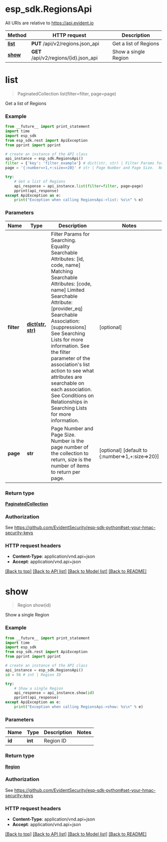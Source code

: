 # esp_sdk.RegionsApi

All URIs are relative to https://api.evident.io

Method | HTTP request | Description
------------- | ------------- | -------------
[**list**](RegionsApi.md#list) | **PUT** /api/v2/regions.json_api | Get a list of Regions
[**show**](RegionsApi.md#show) | **GET** /api/v2/regions/{id}.json_api | Show a single Region


# **list**
> PaginatedCollection list(filter=filter, page=page)

Get a list of Regions



### Example 
```python
from __future__ import print_statement
import time
import esp_sdk
from esp_sdk.rest import ApiException
from pprint import pprint

# create an instance of the API class
api_instance = esp_sdk.RegionsApi()
filter = {'key': 'filter_example'} # dict(str, str) | Filter Params for Searching.  Equality Searchable Attributes: [id, code, name] Matching Searchable Attributes: [code, name] Limited Searchable Attribute: [provider_eq]  Searchable Association: [suppressions] See Searching Lists for more information. See the filter parameter of the association's list action to see what attributes are searchable on each association. See Conditions on Relationships in Searching Lists for more information. (optional)
page = '{:number=>1,+:size=>20}' # str | Page Number and Page Size.  Number is the page number of the collection to return, size is the number of items to return per page. (optional) (default to {:number=>1,+:size=>20})

try: 
    # Get a list of Regions
    api_response = api_instance.list(filter=filter, page=page)
    pprint(api_response)
except ApiException as e:
    print("Exception when calling RegionsApi->list: %s\n" % e)
```

### Parameters

Name | Type | Description  | Notes
------------- | ------------- | ------------- | -------------
 **filter** | [**dict(str, str)**](str.md)| Filter Params for Searching.  Equality Searchable Attributes: [id, code, name] Matching Searchable Attributes: [code, name] Limited Searchable Attribute: [provider_eq]  Searchable Association: [suppressions] See Searching Lists for more information. See the filter parameter of the association&#39;s list action to see what attributes are searchable on each association. See Conditions on Relationships in Searching Lists for more information. | [optional] 
 **page** | **str**| Page Number and Page Size.  Number is the page number of the collection to return, size is the number of items to return per page. | [optional] [default to {:number&#x3D;&gt;1,+:size&#x3D;&gt;20}]

### Return type

[**PaginatedCollection**](PaginatedCollection.md)

### Authorization

See https://github.com/EvidentSecurity/esp-sdk-python#set-your-hmac-security-keys

### HTTP request headers

 - **Content-Type**: application/vnd.api+json
 - **Accept**: application/vnd.api+json

[[Back to top]](#) [[Back to API list]](../README.md#documentation-for-api-endpoints) [[Back to Model list]](../README.md#documentation-for-models) [[Back to README]](../README.md)

# **show**
> Region show(id)

Show a single Region



### Example 
```python
from __future__ import print_statement
import time
import esp_sdk
from esp_sdk.rest import ApiException
from pprint import pprint

# create an instance of the API class
api_instance = esp_sdk.RegionsApi()
id = 56 # int | Region ID

try: 
    # Show a single Region
    api_response = api_instance.show(id)
    pprint(api_response)
except ApiException as e:
    print("Exception when calling RegionsApi->show: %s\n" % e)
```

### Parameters

Name | Type | Description  | Notes
------------- | ------------- | ------------- | -------------
 **id** | **int**| Region ID | 

### Return type

[**Region**](Region.md)

### Authorization

See https://github.com/EvidentSecurity/esp-sdk-python#set-your-hmac-security-keys

### HTTP request headers

 - **Content-Type**: application/vnd.api+json
 - **Accept**: application/vnd.api+json

[[Back to top]](#) [[Back to API list]](../README.md#documentation-for-api-endpoints) [[Back to Model list]](../README.md#documentation-for-models) [[Back to README]](../README.md)

